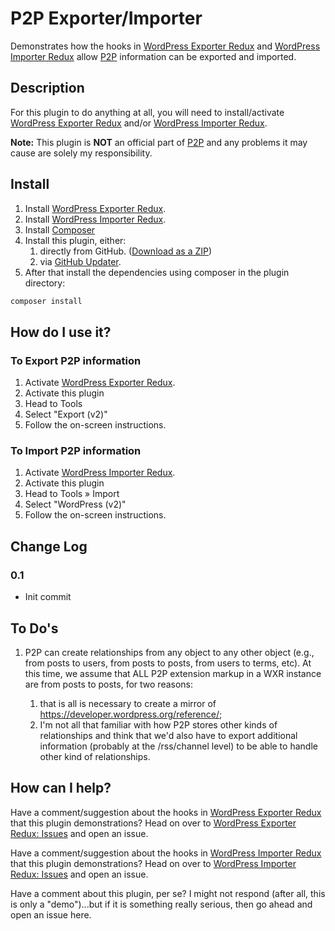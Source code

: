 # P2P Exporter/Importer

Demonstrates how the hooks in [WordPress Exporter Redux][] and [WordPress Importer Redux][] allow
[P2P][] information can be exported and imported.

## Description

For this plugin to do anything at all, you will need to install/activate [WordPress Exporter Redux][]
and/or [WordPress Importer Redux][].

**Note:** This plugin is **NOT** an official part of [P2P][] and any problems it may cause are solely my
responsibility.

[WordPress Importer Redux]: https://github.com/pbiron/wordpress-importer-v2
[WordPress Importer Redux: Issues]: https://github.com/pbiron/wordpress-importer-v2/issues
[WordPress Exporter Redux]: https://github.com/pbiron/wordpress-exporter-v2
[WordPress Exporter Redux: Issues]: https://github.com/pbiron/wordpress-exporter-v2/issues
[P2P]: https://github.com/scribu/wp-posts-to-posts
[GitHub Updater]: https://github.com/afragen/github-updater

## Install

1. Install [WordPress Exporter Redux][].
1. Install [WordPress Importer Redux][].
1. Install [Composer](https://getcomposer.org/)
1. Install this plugin, either:
   1. directly from GitHub. ([Download as a ZIP](archive/master.zip))
   1. via [GitHub Updater][].
1. After that install the dependencies using composer in the plugin directory:

```bash
composer install
```

## How do I use it?

### To Export P2P information

1. Activate [WordPress Exporter Redux][].
1. Activate this plugin
1. Head to Tools
1. Select "Export (v2)"
1. Follow the on-screen instructions.

### To Import P2P information

1. Activate [WordPress Importer Redux][].
1. Activate this plugin
1. Head to Tools &raquo; Import
1. Select "WordPress (v2)"
1. Follow the on-screen instructions.

## Change Log

### 0.1

* Init commit

## To Do's

1. P2P can create relationships from any object to any other object (e.g., from posts to users,
	from posts to posts, from users to terms, etc).  At this time,  we assume that
	ALL P2P extension markup in a WXR instance are from posts to posts, for two reasons:

   1. that is all is necessary to create a mirror of <https://developer.wordpress.org/reference/>;
   1. I'm not all that familiar with how P2P stores other kinds of relationships and
   	think that we'd also have to export additional information (probably at the /rss/channel
   	level) to be able to handle other kind of relationships.

## How can I help?

Have a comment/suggestion about the hooks in [WordPress Exporter Redux][] that this plugin demonstrations?
Head on over to [WordPress Exporter Redux: Issues][] and open an issue.

Have a comment/suggestion about the hooks in [WordPress Importer Redux][] that this plugin demonstrations?
Head on over to [WordPress Importer Redux: Issues][] and open an issue.

Have a comment about this plugin, per se?  I might not respond (after all, this is only a "demo")...but
if it is something really serious, then go ahead and open an issue here.
